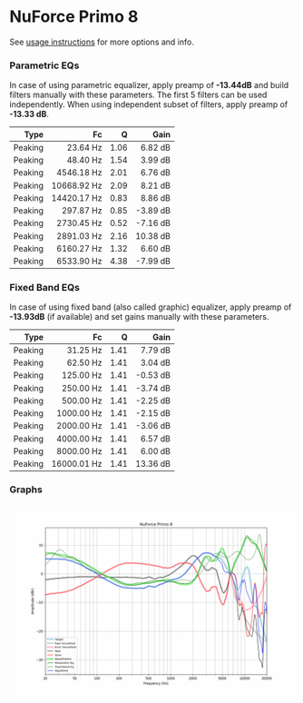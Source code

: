 # NuForce Primo 8
See [usage instructions](https://github.com/jaakkopasanen/AutoEq#usage) for more options and info.

### Parametric EQs
In case of using parametric equalizer, apply preamp of **-13.44dB** and build filters manually
with these parameters. The first 5 filters can be used independently.
When using independent subset of filters, apply preamp of **-13.33 dB**.

| Type    | Fc          |    Q | Gain     |
|--------:|------------:|-----:|---------:|
| Peaking | 23.64 Hz    | 1.06 | 6.82 dB  |
| Peaking | 48.40 Hz    | 1.54 | 3.99 dB  |
| Peaking | 4546.18 Hz  | 2.01 | 6.76 dB  |
| Peaking | 10668.92 Hz | 2.09 | 8.21 dB  |
| Peaking | 14420.17 Hz | 0.83 | 8.86 dB  |
| Peaking | 297.87 Hz   | 0.85 | -3.89 dB |
| Peaking | 2730.45 Hz  | 0.52 | -7.16 dB |
| Peaking | 2891.03 Hz  | 2.16 | 10.38 dB |
| Peaking | 6160.27 Hz  | 1.32 | 6.60 dB  |
| Peaking | 6533.90 Hz  | 4.38 | -7.99 dB |

### Fixed Band EQs
In case of using fixed band (also called graphic) equalizer, apply preamp of **-13.93dB**
(if available) and set gains manually with these parameters.

| Type    | Fc          |    Q | Gain     |
|--------:|------------:|-----:|---------:|
| Peaking | 31.25 Hz    | 1.41 | 7.79 dB  |
| Peaking | 62.50 Hz    | 1.41 | 3.04 dB  |
| Peaking | 125.00 Hz   | 1.41 | -0.53 dB |
| Peaking | 250.00 Hz   | 1.41 | -3.74 dB |
| Peaking | 500.00 Hz   | 1.41 | -2.25 dB |
| Peaking | 1000.00 Hz  | 1.41 | -2.15 dB |
| Peaking | 2000.00 Hz  | 1.41 | -3.06 dB |
| Peaking | 4000.00 Hz  | 1.41 | 6.57 dB  |
| Peaking | 8000.00 Hz  | 1.41 | 6.00 dB  |
| Peaking | 16000.01 Hz | 1.41 | 13.36 dB |

### Graphs
![](./NuForce%20Primo%208.png)